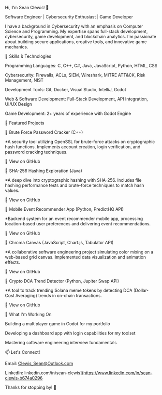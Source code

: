 Hi, I'm Sean Clewis! 👋

Software Engineer | Cybersecurity Enthusiast | Game Developer

I have a background in Cybersecurity with an emphasis on Computer Science and Programming. My expertise spans full-stack development, cybersecurity, game development, and blockchain analytics. I'm passionate about building secure applications, creative tools, and innovative game mechanics.

🚀 Skills & Technologies

Programming Languages: C, C++, C#, Java, JavaScript, Python, HTML, CSS

Cybersecurity: Firewalls, ACLs, SIEM, Wireshark, MITRE ATT&CK, Risk Management, NIST

Development Tools: Git, Docker, Visual Studio, IntelliJ, Godot

Web & Software Development: Full-Stack Development, API Integration, UI/UX Design

Game Development: 2+ years of experience with Godot Engine

📌 Featured Projects

🔹 Brute Force Password Cracker (C++)

*A security tool utilizing OpenSSL for brute-force attacks on cryptographic hash functions. Implements account creation, login verification, and password cracking techniques.

🔗 View on GitHub

🔹 SHA-256 Hashing Exploration (Java)

*A deep dive into cryptographic hashing with SHA-256. Includes file hashing performance tests and brute-force techniques to match hash values.

🔗 View on GitHub

🔹 Mobile Event Recommender App (Python, PredictHQ API)

*Backend system for an event recommender mobile app, processing location-based user preferences and delivering event recommendations.

🔗 View on GitHub

🔹 Chroma Canvas (JavaScript, Chart.js, Tabulator API)

*A collaborative software engineering project simulating color mixing on a web-based grid canvas. Implemented data visualization and animation effects.

🔗 View on GitHub

🔹 Crypto DCA Trend Detector (Python, Jupiter Swap API)

*A tool to track trending Solana meme tokens by detecting DCA (Dollar-Cost Averaging) trends in on-chain transactions.

🔗 View on GitHub

🎯 What I'm Working On

Building a multiplayer game in Godot for my portfolio

Developing a dashboard app with login capabilities for my toolset

Mastering software engineering interview fundamentals

📫 Let's Connect!

Email: Clewis_Sean@Outlook.com

LinkedIn: linkedin.com/in/sean-clewis](https://www.linkedin.com/in/sean-clewis-b674a0296

Thanks for stopping by! 🚀

